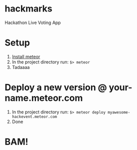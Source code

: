 # hackmarks

Hackathon Live Voting App


# Setup

1. [Install meteor](https://www.meteor.com/install)
1. In the project directory run: `$> meteor`
1. Tadaaaa


# Deploy a new version @ your-name.meteor.com

1. In the project directory run: `$> meteor deploy myawesome-hackevent.meteor.com`
1. Done


# BAM!
